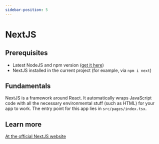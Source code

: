 ```yaml
---
sidebar-position: 5
---
```


# NextJS

## Prerequisites

 - Latest NodeJS and npm version ([get it here](https://nodejs.org))
 - NextJS installed in the current project (for example, via `npm i next`)
 
## Fundamentals

NextJS is a framework around React. It automatically wraps JavaScript code with all the necessary environmental stuff (such as HTML) for your app to work. The entry point for this app lies in `src/pages/index.tsx`.

## Learn more

[At the official NextJS website](https://nextjs.com)

